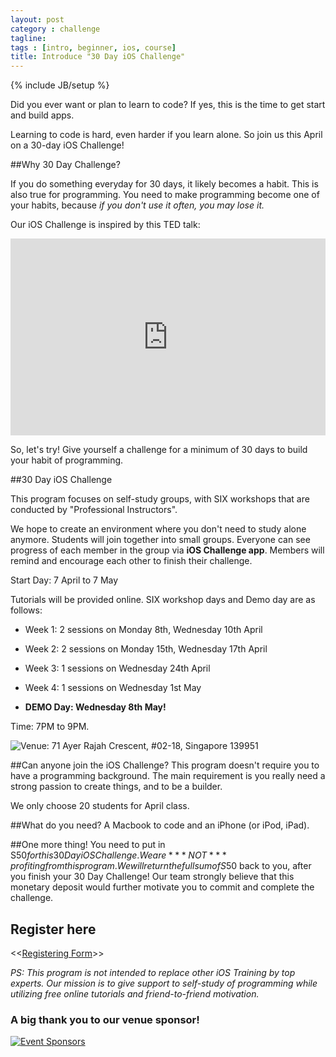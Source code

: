 ```yaml
---
layout: post
category : challenge
tagline: 
tags : [intro, beginner, ios, course]
title: Introduce "30 Day iOS Challenge"
---
```

{% include JB/setup %}

Did you ever want or plan to learn to code? If yes, this is the time to get start and build apps.

Learning to code is hard, even harder if you learn alone. So join us this April on a 30-day iOS Challenge!

##Why 30 Day Challenge?

If you do something everyday for 30 days, it likely becomes a habit. This is also true for programming. You need to make programming become one of your habits, because _if you don't use it often, you may lose it._ 

Our iOS Challenge is inspired by this TED talk:
<iframe src="http://embed.ted.com/talks/lang/en/matt_cutts_try_something_new_for_30_days.html" frameborder="0" scrolling="no" class="ted-video" style="width:100%;max-width:560px; height:315px;">
</iframe>
 

So, let's try! Give yourself a challenge for a minimum of 30 days to build your habit of programming.

##30 Day iOS Challenge 

This program focuses on self-study groups, with SIX workshops that are conducted by "Professional Instructors".

We hope to create an environment where you don't need to study alone anymore. Students will join together into small groups. Everyone can see progress of each member in the group via __iOS Challenge app__. Members will remind and encourage each other to finish their challenge.

Start Day: 7 April to 7 May

Tutorials will be provided online. SIX workshop days and Demo day are as follows:

  - Week 1: 2 sessions on Monday 8th, Wednesday 10th April

  - Week 2: 2 sessions on Monday 15th, Wednesday 17th April

  - Week 3: 1 sessions on Wednesday 24th April

  - Week 4: 1 sessions on Wednesday 1st May
  
  - __DEMO Day: Wednesday 8th May!__

Time: 7PM to 9PM.

![Venue: 71 Ayer Rajah Crescent, #02-18, Singapore 139951](http://30d.me/assets/img/ios/Event-Venue-Plugin.png)

##Can anyone join the iOS Challenge?
This program doesn't require you to have a programming background. The main requirement is you really need a strong passion to create things, and to be a builder.

We only choose 20 students for April class.

##What do you need?
A Macbook to code and an iPhone (or iPod, iPad).

##One more thing!
You need to put in S$50 for this 30 Day iOS Challenge. We are ***NOT*** profiting from this program. We will return the full sum of S$50 back to you, after you finish your 30 Day Challenge! Our team strongly believe that this monetary deposit would further motivate you to commit and complete the challenge.


## Register here
<<<a href="https://docs.google.com/forms/d/1GX6XK6Kp82DOA3Jmsvjr3-GbbT_ytYlhlA-7RAILsjg/viewform" target="_blank">Registering Form</a>>>


_PS: This program is not intended to replace other iOS Training by top experts. Our mission is to give support to self-study of programming while utilizing free online tutorials and friend-to-friend motivation._

<p></p>

### A big thank you to our venue sponsor!

[![Event Sponsors](http://30d.me/assets/img/ios/Event-Sponsor-Small.png)](http://blk71.com)